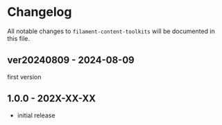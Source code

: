 # Changelog

All notable changes to `filament-content-toolkits` will be documented in this file.

## ver20240809 - 2024-08-09

first version

## 1.0.0 - 202X-XX-XX

- initial release
